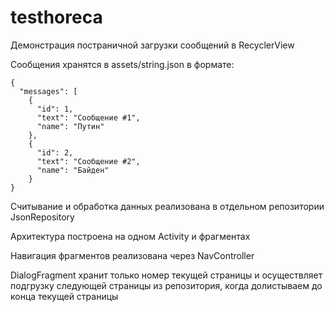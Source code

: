 # testhoreca

Демонстрация постраничной загрузки сообщений в RecyclerView

Сообщения хранятся в assets/string.json в формате:

```
{
  "messages": [
    {
      "id": 1,
      "text": "Сообщение #1",
      "name": "Путин"
    },
    {
      "id": 2,
      "text": "Сообщение #2",
      "name": "Байден"
    }
}
```

Считывание и обработка данных реализована в отдельном репозитории JsonRepository

Архитектура построена на одном Activity и фрагментах

Навигация фрагментов реализована через NavController

DialogFragment хранит только номер текущей страницы и осуществляет подгрузку следующей страницы из репозитория, когда долистываем до конца текущей страницы
